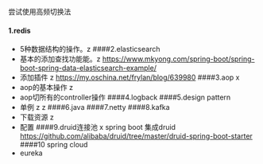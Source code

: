 尝试使用高频切换法
#### 1.redis
* 5种数据结构的操作。z
####2.elasticsearch
* 基本的添加查找功能能。z
https://www.mkyong.com/spring-boot/spring-boot-spring-data-elasticsearch-example/
* 添加插件 z
https://my.oschina.net/frylan/blog/639980
####3.aop x
* aop的基本操作 z
* aop切所有的controller操作
####4.logback
####5.design pattern
* 单例 z z
####6.java
####7.netty
####8.kafka
* 下载资源 z
* 配置 
####9.druid连接池 x
spring boot 集成druid
https://github.com/alibaba/druid/tree/master/druid-spring-boot-starter
####10 spring cloud
* eureka